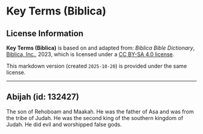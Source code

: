 # Key Terms (Biblica)

## License Information

**Key Terms (Biblica)** is based on and adapted from: _Biblica Bible Dictionary_, [Biblica, Inc.](https://www.biblica.com/), 2023, which is licensed under a [CC BY-SA 4.0 license](https://creativecommons.org/licenses/by-sa/4.0/legalcode.en).

This markdown version (created `2025-10-20`) is provided under the same license.



--------------------------------

## Abijah (id: 132427)

The son of Rehoboam and Maakah. He was the father of Asa and was from the tribe of Judah. He was the second king of the southern kingdom of Judah. He did evil and worshipped false gods.


